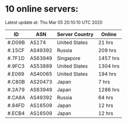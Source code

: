 # 10 online servers:

Latest update at: Thu Mar 05 20:10:10 UTC 2020

| ID | ASN | Server Country | Online |
| -- | --- | -------------- | ------ |
| #.D09B | AS174 | United States | 21 hrs |
| #.15CF | AS49392 | Russia | 209 hrs |
| #.7F1D | AS63949 | Singapore | 1457 hrs |
| #.9FC3 | AS53889 | United States | 1304 hrs |
| #.E069 | AS40065 | United States | 194 hrs |
| #.C80B | AS20473 | Japan | 7 hrs |
| #.2A79 | AS63949 | Japan | 1286 hrs |
| #.CA8A | AS49392 | Russia | 64 hrs |
| #.84FD | AS16509 | Japan | 12 hrs |
| #.ECB4 | AS16509 | Japan | 12 hrs |

